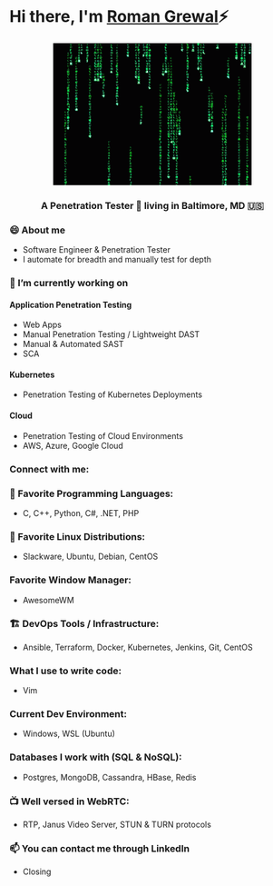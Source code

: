 <h1 align="left">
    Hi there, I'm <a href="https://www.linkedin.com/in/roman-grewal-99907b377/" target="_blank">Roman Grewal</a>⚡
</h1>

<!--
**romangrewal/romangrewal** is a ✨ _special_ ✨ repository because its `README.md` (this file) appears on your GitHub profile.

Here are some ideas to get you started:

- 🔭 I’m currently working on ...
- 🌱 I’m currently learning ...
- 👯 I’m looking to collaborate on ...
- 🤔 I’m looking for help with ...
- 💬 Ask me about ...
- 📫 How to reach me: ...
- 😄 Pronouns: ...
- ⚡ Fun fact: ...
-->
<p align="center">
  <img src="./img/matrix.gif" height="250dp" >
</p>
<h3 align="center">
A Penetration Tester 🤖 living in Baltimore, MD 🇺🇸
</h3>

### 😄 About me
- Software Engineer & Penetration Tester
- I automate for breadth and manually test for depth
  
### 🔭 I’m currently working on
#### Application Penetration Testing
- Web Apps
- Manual Penetration Testing / Lightweight DAST
- Manual & Automated SAST
- SCA
#### Kubernetes
- Penetration Testing of Kubernetes Deployments
#### Cloud
- Penetration Testing of Cloud Environments
- AWS, Azure, Google Cloud
### Connect with me:
### 💯 Favorite Programming Languages:
- C, C++, Python, C#, .NET, PHP
### 🐧 Favorite Linux Distributions:
- Slackware, Ubuntu, Debian, CentOS
### Favorite Window Manager:
- AwesomeWM
### 🏗️ DevOps Tools / Infrastructure:
- Ansible, Terraform, Docker, Kubernetes, Jenkins, Git, CentOS
### What I use to write code:
- Vim
### Current Dev Environment:
- Windows, WSL (Ubuntu)
### Databases I work with (SQL & NoSQL):
- Postgres, MongoDB, Cassandra, HBase, Redis
### 📺 Well versed in WebRTC:
- RTP, Janus Video Server, STUN & TURN protocols
### 📫 You can contact me through LinkedIn
- Closing
